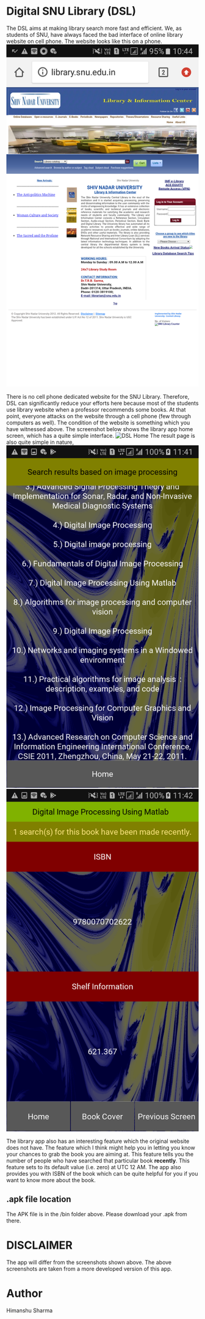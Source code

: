 # Digital SNU Library (DSL)
The DSL aims at making library search more fast and efficient. We, as students of SNU, have always faced the bad interface of online library website on cell phone. The website looks like this on a phone.
![SNU Library Website on Cell Phone](screenshots/snu_on_phone.png)

There is no cell phone dedicated website for the SNU Library. Therefore, DSL can significantly reduce your efforts here because most of the students use library website when a professor recommends some books. At that point, everyone attacks on the website through a cell phone (few through computers as well). The condition of the website is something which you have witnessed above. The screenshot below shows the library app home screen, which has a quite simple interface.
![DSL Home](srceenshots/dsl_home.png)
The result page is also quite simple in nature,
![DSL Results](screenshots/dsl_results.png)
![DSL Book Results](screenshots/dsl_book.png)

The library app also has an interesting feature which the original website does not have. The feature which I think might help you in letting you know your chances to grab the book you are aiming at. This feature tells you the number of people who have searched that particular book **recently**. This feature sets to its default value (i.e. zero) at UTC 12 AM. The app also provides you with ISBN of the book which can be quite helpful for you if you want to know more about the book.

## .apk file location
The APK file is in the /bin folder above. Please download your .apk from there.

# DISCLAIMER
The app will differ from the screenshots shown above. The above screenshots are taken from a more developed version of this app.

# Author
Himanshu Sharma
